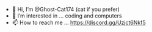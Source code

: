 - 👋 Hi, I’m @Ghost-Cat174 (cat if you prefer)
- 👀 I’m interested in ... coding and computers 
- 📫 How to reach me ... https://discord.gg/Uzjct6Nkf5

<!---
KittyCat951/KittyCat951 is a ✨ special ✨ repository because its `README.md` (this file) appears on your GitHub profile.
You can click the Preview link to take a look at your changes.
--->
